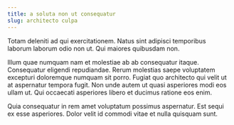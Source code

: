 ```yaml
---
title: a soluta non ut consequatur
slug: architecto culpa
---
```


Totam deleniti ad qui exercitationem. Natus sint adipisci temporibus laborum laborum odio non ut. Qui maiores quibusdam non.

Illum quae numquam nam et molestiae ab ab consequatur itaque. Consequatur eligendi repudiandae. Rerum molestias saepe voluptatem excepturi doloremque numquam sit porro. Fugiat quo architecto qui velit ut at aspernatur tempora fugit. Non unde autem ut quasi asperiores modi eos ullam ut. Qui occaecati asperiores libero et ducimus ratione eos enim.

Quia consequatur in rem amet voluptatum possimus aspernatur. Est sequi ex esse asperiores. Dolor velit id commodi vitae et nulla quisquam sunt.
